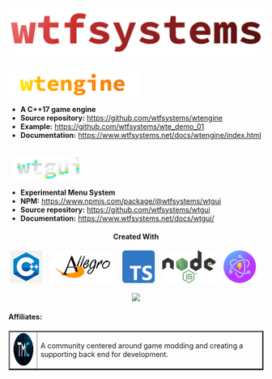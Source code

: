 ![wtfsystems](https://github.com/wtfsystems/.github/blob/main//logos/wtf_logo_large.png)

<br/>
<img style="height: 48px;" src="https://github.com/wtfsystems/.github/blob/main/logos/wte_logo.png">

- __A C++17 game engine__
- __Source repository:__  https://github.com/wtfsystems/wtengine
- __Example:__ https://github.com/wtfsystems/wte_demo_01
- __Documentation:__ https://www.wtfsystems.net/docs/wtengine/index.html

<br/>
&nbsp;&nbsp;<img style="height: 48px;" src="https://github.com/wtfsystems/.github/blob/main/logos/wtgui_logo.png">

- __Experimental Menu System__
- __NPM:__ https://www.npmjs.com/package/@wtfsystems/wtgui
- __Source repository:__  https://github.com/wtfsystems/wtgui
- __Documentation:__ https://www.wtfsystems.net/docs/wtgui/

<h4 align="center">Created With</h3>
<p align="center">
<a href="https://isocpp.org/std/the-standard"><img style="height: 64px;" src="https://github.com/wtfsystems/.github/blob/main/img/c-logo-1.png"></a>
&nbsp;&nbsp;
<a href="https://liballeg.org/"><img style="height: 64px;" src="https://github.com/wtfsystems/.github/blob/main/img/allegro_logo.png"></a>
&nbsp;&nbsp;
<a href="https://www.typescriptlang.org/"><img style="height: 64px;" src="https://github.com/wtfsystems/.github/blob/main/img/typescript.svg"></a>
&nbsp;&nbsp;  
<a href="https://nodejs.org/"><img style="height: 64px;" src="https://github.com/wtfsystems/.github/blob/main/img/nodejs.png"></a>
&nbsp;&nbsp;
<a href="https://electron-vite.github.io/"><img style="height: 64px;" src="https://github.com/wtfsystems/.github/blob/main/img/electron-vite.svg"></a>
&nbsp;&nbsp;
<br/><br/>
<a href="https://endsoftwarepatents.org/innovating-without-patents"><img style="height: 45px;" src="https://static.fsf.org/nosvn/esp/logos/patent-free.svg"></a>
</p>

<h4>Affiliates:</h3>
<table border="2">
<tr>
  <td>
  <a href="https://moddingcommunity.com/">
  <img style="height: 64px;" src="https://github.com/wtfsystems/.github/blob/main/tmc/tmc_icon_one_v2_icon_font4_light.png"></a>
  </td>
  <td>
  A community centered around game modding and creating a supporting back end for development.
  </td>
</tr>
</table>
